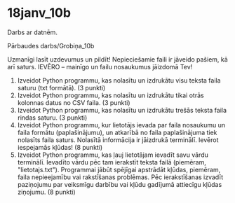 # 18janv_10b
Darbs ar datnēm.

Pārbaudes darbs/Grobiņa_10b

Uzmanīgi lasīt uzdevumus un pildīt! Nepieciešamie faili ir jāveido pašiem, kā arī saturs. IEVĒRO – mainīgo un failu nosaukumus jāizdomā Tev!
1.	Izveidot Python programmu, kas nolasītu un izdrukātu visu teksta faila saturu (txt formātā). (3 punkti)
2.	Izveidot Python programmu, kas nolasītu un izdrukātu tikai otrās kolonnas datus no CSV faila. (3 punkti)
3.	Izveidot Python programmu, kas nolasītu un izdrukātu trešās teksta faila rindas saturu. (3 punkti)
4.	Izveidot Python programmu, kur  lietotājs ievada par faila nosaukumu un faila formātu (paplašinājumu), un atkarībā no faila paplašinājuma tiek nolasīts faila saturs.  Nolasītā informācija ir jāizdrukā terminālī. Ievērot iespejamās kļūdas! (8 punkti)
5.	Izveidot Python programmu, kas ļauj lietotājam ievadīt savu vārdu terminālī. Ievadīto vārdu pēc tam ierakstīt teksta failā (piemēram, "lietotajs.txt"). Programmai jābūt spējīgai apstrādāt kļūdas, piemēram, faila nepieejamību vai rakstīšanas problēmas. Pēc ierakstīšanas izvadīt paziņojumu par veiksmīgu darbību vai kļūdu gadījumā attiecīgu kļūdas ziņojumu. (8 punkti)
